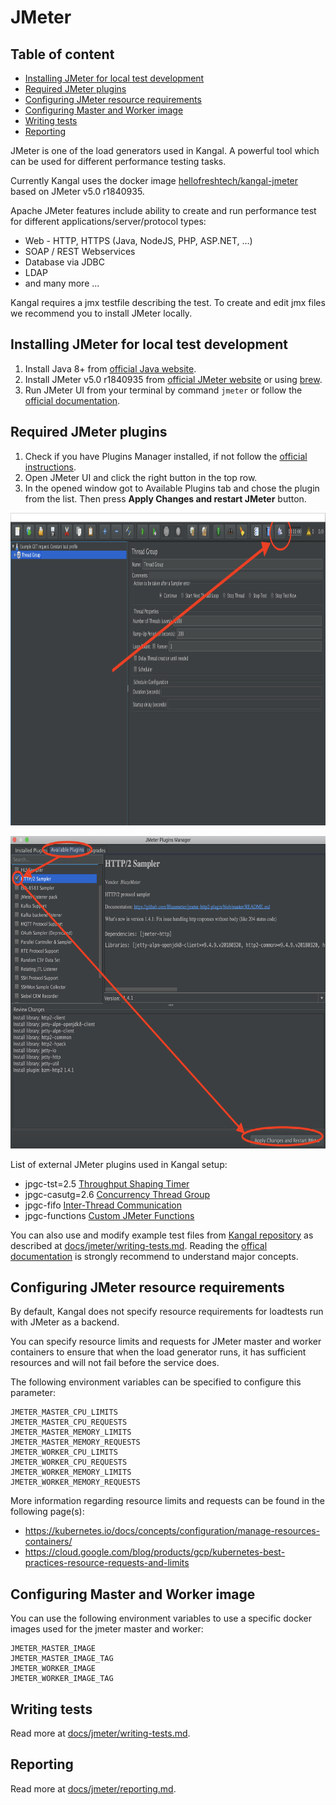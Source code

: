 # JMeter

## Table of content
- [Installing JMeter for local test development](#installing-jmeter-for-local-test-development)
- [Required JMeter plugins](#required-jmeter-plugins)
- [Configuring JMeter resource requirements](#configuring-jmeter-resource-requirements)
- [Configuring Master and Worker image](#configuring-master-and-worker-image)
- [Writing tests](writing-tests.md)
- [Reporting](reporting.md)

JMeter is one of the load generators used in Kangal. A powerful tool which can be used for different performance testing tasks.

Currently Kangal uses the docker image [hellofreshtech/kangal-jmeter](https://github.com/hellofresh/kangal-jmeter) based on JMeter v5.0 r1840935.

Apache JMeter features include ability to create and run performance test for different applications/server/protocol types:

* Web - HTTP, HTTPS (Java, NodeJS, PHP, ASP.NET, …)
* SOAP / REST Webservices
* Database via JDBC
* LDAP
* and many more ...

Kangal requires a jmx testfile describing the test. 
To create and edit jmx files we recommend you to install JMeter locally.

## Installing JMeter for local test development
1. Install Java 8+ from [official Java website](https://www.java.com/de/download/).
2. Install JMeter v5.0 r1840935 from [official JMeter website](https://archive.apache.org/dist/jmeter/binaries/) or using [brew](https://stackoverflow.com/questions/22610316/how-do-i-install-jmeter-on-a-mac).
3. Run JMeter UI from your terminal by command `jmeter` or follow the [official documentation](https://jmeter.apache.org/usermanual/get-started.html#running).

## Required JMeter plugins
1. Check if you have Plugins Manager installed, if not follow the [official instructions](https://jmeter-plugins.org/wiki/PluginsManager/).
2. Open JMeter UI and click the right button in the top row.
3. In the opened window got to Available Plugins tab and chose the plugin from the list. Then press **Apply Changes and restart JMeter** button.

<p align="center"><img src="images/jmeter_plugins.png" height="500"></p>
<p align="center"><img src="images/jmeter_plugins_install.png" height="500"></p>

List of external JMeter plugins used in Kangal setup:

* jpgc-tst=2.5 [Throughput Shaping Timer](https://jmeter-plugins.org/wiki/ThroughputShapingTimer/)
* jpgc-casutg=2.6 [Concurrency Thread Group](https://jmeter-plugins.org/wiki/ConcurrencyThreadGroup/)
* jpgc-fifo [Inter-Thread Communication](https://jmeter-plugins.org/wiki/InterThreadCommunication/)
* jpgc-functions [Custom JMeter Functions](https://jmeter-plugins.org/wiki/Functions/)

You can also use and modify example test files from [Kangal repository](/examples) as described at [docs/jmeter/writing-tests.md](/docs/jmeter/how-to-write-tests.md).
Reading the [offical documentation](https://jmeter.apache.org/usermanual/test_plan.html) is strongly recommend to understand major concepts.

## Configuring JMeter resource requirements
By default, Kangal does not specify resource requirements for loadtests run with JMeter as a backend.

You can specify resource limits and requests for JMeter master and worker containers to ensure that when the load generator runs, it has sufficient resources and will not fail before the service does.

The following environment variables can be specified to configure this parameter:

```
JMETER_MASTER_CPU_LIMITS
JMETER_MASTER_CPU_REQUESTS
JMETER_MASTER_MEMORY_LIMITS
JMETER_MASTER_MEMORY_REQUESTS
JMETER_WORKER_CPU_LIMITS
JMETER_WORKER_CPU_REQUESTS
JMETER_WORKER_MEMORY_LIMITS
JMETER_WORKER_MEMORY_REQUESTS
```

More information regarding resource limits and requests can be found in the following page(s):
- https://kubernetes.io/docs/concepts/configuration/manage-resources-containers/
- https://cloud.google.com/blog/products/gcp/kubernetes-best-practices-resource-requests-and-limits

## Configuring Master and Worker image
You can use the following environment variables to use a specific docker images used for the jmeter master and worker:
```
JMETER_MASTER_IMAGE
JMETER_MASTER_IMAGE_TAG
JMETER_WORKER_IMAGE
JMETER_WORKER_IMAGE_TAG
```

## Writing tests
Read more at [docs/jmeter/writing-tests.md](writing-tests.md).

## Reporting
Read more at [docs/jmeter/reporting.md](reporting.md).
